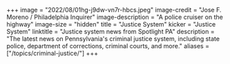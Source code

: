 +++
image = "2022/08/01hg-j9dw-vn7r-hbcs.jpeg"
image-credit = "Jose F. Moreno / Philadelphia Inquirer"
image-description = "A police cruiser on the highway"
image-size = "hidden"
title = "Justice System"
kicker = "Justice System"
linktitle = "Justice system news from Spotlight PA"
description = "The latest news on Pennsylvania's criminal justice system, including state police, department of corrections, criminal courts, and more."
aliases = ["/topics/criminal-justice/"]
+++
